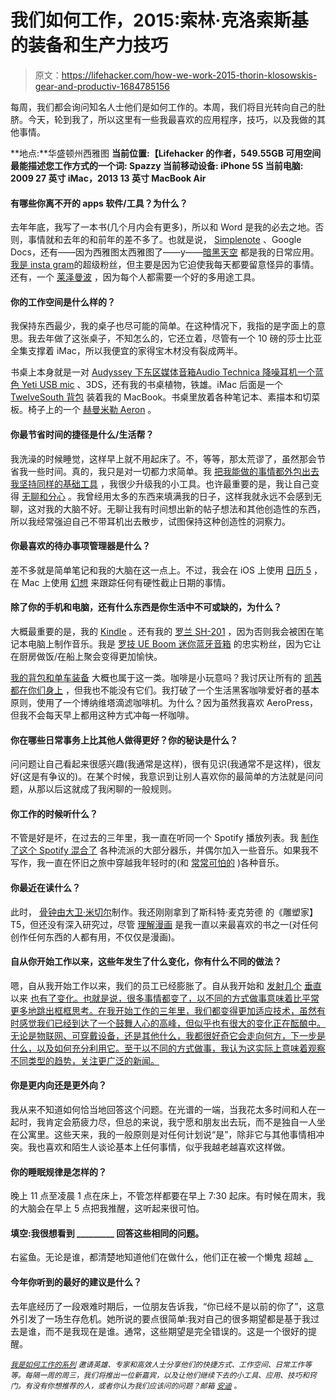 # 我们如何工作，2015:索林·克洛索斯基的装备和生产力技巧

> 原文：<https://lifehacker.com/how-we-work-2015-thorin-klosowskis-gear-and-productiv-1684785156>

每周，我们都会询问知名人士他们是如何工作的。本周，我们将目光转向自己的肚脐。今天，轮到我了，所以这里有一些我最喜欢的应用程序，技巧，以及我做的其他事情。



**地点:**华盛顿州西雅图
**当前位置:【Lifehacker 的作者，549.55GB 可用空间
**最能描述您工作方式的一个词:** Spazzy
**当前移动设备:** iPhone 5S
**当前电脑:** 2009 27 英寸 iMac，2013 13 英寸 MacBook Air** 

#### **有哪些你离不开的 apps 软件/工具？为什么？**

去年年底，我写了一本书(几个月内会有更多)，所以和 Word 是我的必去之地。否则，事情就和去年的和前年的差不多了。也就是说， [Simplenote](http://simplenote.com/) 、Google Docs，还有——因为西雅图太西雅图了——y——[暗黑天空](http://darkskyapp.com/) 都是我的日常应用。 [我是 insta gram](http://instagram.com/thorinklosowski/)的超级粉丝，但主要是因为它迫使我每天都要留意怪异的事情。还有，一个 [莱泽曼波](http://www.leatherman.com/10.html) ，因为每个人都需要一个好的多用途工具。

#### 你的工作空间是什么样的？

我保持东西最少，我的桌子也尽可能的简单。在这种情况下，我指的是字面上的意思。我去年做了这张桌子，不知怎么的，它还立着，尽管有一个 10 磅的莎士比亚全集支撑着 iMac，所以我便宜的家得宝木材没有裂成两半。

书桌上本身就是一对 [Audyssey 下东区媒体音箱](http://www.amazon.com/Audyssey-Lower-East-Media-Speaker/dp/B005FLG3OQ/?asc_campaign=InlineText&asc_refurl=https://lifehacker.com/how-we-work-2015-thorin-klosowskis-gear-and-productiv-1684785156&asc_source=&rawdata=[r|https://www.google.com/[t|link[p|1517507606[a|B005FLG3OQ[au|5716493564230329059&tag=kinjalifehackerlink-20)[Audio Technica 降噪耳机](http://www.audio-technica.com/cms/headphones/bbf632b4c1048404/index.html)[一个蓝色 Yeti USB mic](http://bluemic.com/yeti/) 、3DS，还有我的书桌植物，铁雄。iMac 后面是一个 [TwelveSouth 背包](http://twelvesouth.com/products/backpack/) 装着我的 MacBook。书桌里放着各种笔记本、素描本和切菜板。椅子上的一个 [赫曼米勒 Aeron](http://www.hermanmiller.com/products/seating/performance-work-chairs/aeron-chairs.html) 。

#### 你最节省时间的捷径是什么/生活帮？

我洗澡的时候睡觉，这样早上就不用起床了。不，等等，那太荒谬了，虽然那会节省我一些时间。真的，我只是对一切都力求简单。我 [把我能做的事情都外包出去](https://lifehacker.com/how-i-learned-to-like-cooking-by-outsourcing-the-worst-1506962363)[我坚持同样的基础工具](http://lifehacker.com/why-are-there-so-many-productivity-apps-and-how-do-i-pi-511902317) ，我很少升级我的小工具。也许最重要的是，我让自己变得 [无聊和分心](https://lifehacker.com/why-you-need-boredom-distraction-and-procrastination-5927330) 。我曾经用太多的东西来填满我的日子，这样我就永远不会感到无聊，这对我的大脑不好。无聊让我有时间想出新的帖子想法和其他创造性的东西，所以我经常强迫自己不带耳机出去散步，试图保持这种创造性的洞察力。

#### 你最喜欢的待办事项管理器是什么？

差不多就是简单笔记和我的大脑在这一点上。不过，我会在 iOS 上使用 [日历 5](https://itunes.apple.com/us/app/calendars-5-smart-calendar/id697927927?mt=8) ，在 Mac 上使用 [幻想](https://flexibits.com/fantastical) 来跟踪任何有硬性截止日期的事情。

#### 除了你的手机和电脑，还有什么东西是你生活中不可或缺的，为什么？

大概最重要的是，我的 [Kindle](http://www.amazon.com/Kindle-Paperwhite-Ereader/dp/B00AWH595M?asc_campaign=InlineText&asc_refurl=https://lifehacker.com/how-we-work-2015-thorin-klosowskis-gear-and-productiv-1684785156&asc_source=&tag=kinjalifehackerlink-20) 。还有我的 [罗兰 SH-201](http://www.rolandus.com/products/sh-201/) ，因为否则我会被困在笔记本电脑上制作音乐。我是 [罗技 UE Boom 迷你蓝牙音箱](http://www.amazon.com/Ultimate-Wireless-Bluetooth-Speaker-Speakerphone/dp/B00E9YIFQ4?asc_campaign=InlineText&asc_refurl=https://lifehacker.com/how-we-work-2015-thorin-klosowskis-gear-and-productiv-1684785156&asc_source=&tag=kinjalifehackerlink-20) 的忠实粉丝，因为它让在厨房做饭/在船上聚会变得更加愉快。

[我的背包和单车装备](http://lifehacker.com/the-biking-bloggers-go-bag-1623360252) 大概也属于这一类。咖啡是小玩意吗？我讨厌让所有的 [凯茜都在你们身上](https://s-media-cache-ak0.pinimg.com/236x/c6/e2/05/c6e20506d0cda1f75af07c27a9156974.jpg) ，但我也不能没有它们。我打破了一个生活黑客咖啡爱好者的基本原则，使用了一个博纳维塔滴滤咖啡机。为什么？因为虽然我喜欢 AeroPress，但我不会每天早上都用这种方式冲每一杯咖啡。

#### 你在哪些日常事务上比其他人做得更好？你的秘诀是什么？

问问题让自己看起来很感兴趣(我通常是这样)，很有见识(我通常不是这样)，很友好(这是有争议的)。在某个时候，我意识到让别人喜欢你的最简单的方法就是问问题，从那以后这就成了我闲聊的一般规则。

#### 你工作的时候听什么？

不管是好是坏，在过去的三年里，我一直在听同一个 Spotify 播放列表。我 [制作了这个 Spotify 混合了](http://open.spotify.com/user/goodkingthor/playlist/5fLSfBPlZYXvYv4DQHtNGm) 各种流派的大部分器乐，并偶尔加入一些音乐。如果我不写作，我一直在怀旧之旅中穿越我年轻时的(和 [常常可怕的](http://open.spotify.com/user/goodkingthor/playlist/4gP8Cx5CaTh5vWSFy2L4Rk) )各种音乐。

#### 你最近在读什么？

此时， [骨钟由大卫·米切尔](http://www.amazon.com/The-Bone-Clocks-A-Novel/dp/1400065674?asc_campaign=InlineText&asc_refurl=https://lifehacker.com/how-we-work-2015-thorin-klosowskis-gear-and-productiv-1684785156&asc_source=&tag=kinjalifehackerlink-20)制作。我还刚刚拿到了斯科特·麦克劳德 的《雕塑家】T5，但还没有深入研究过，尽管 [理解漫画](http://www.amazon.com/Understanding-Comics-The-Invisible-Art/dp/006097625X/ref=pd_sim_b_1?asc_campaign=InlineText&asc_refurl=https://lifehacker.com/how-we-work-2015-thorin-klosowskis-gear-and-productiv-1684785156&asc_source=&ie=UTF8&refRID=1W8G3WE0CR7E0MRYZ6G3&tag=kinjalifehackerlink-20) 是我一直以来最喜欢的书之一(对任何创作任何东西的人都有用，不仅仅是漫画)。

#### 自从你开始工作以来，这些年发生了什么变化，你有什么不同的做法？

嗯，自从我开始工作以来，我们的员工已经膨胀了。自从我开始和 [发射](http://skillet.lifehacker.com/introducing-skillet-a-lifehacker-blog-about-cooking-an-1683249301)[几个](http://lifehacker.com/introducing-two-new-lifehacker-sub-blogs-workshop-and-1614595800) [垂直](http://twocents.lifehacker.com/introducing-two-cents-a-lifehacker-blog-all-about-pers-1536127128) 以来 [也有了变化。也就是说，很多事情都变了，以不同的方式做事意味着比平常更多地跳出框框思考。在我开始工作的三年里，我们都变得更加适应技术，虽然有时感觉我们已经到达了一个鼓舞人心的高峰，但似乎也有很大的变化正在酝酿中。无论是物联网、可穿戴设备，还是其他什么，我都很好奇它会走向何方，下一步是什么，以及如何充分利用它。至于以不同的方式做事，我认为这实际上意味着观察不同类型的趋势，关注更广泛的新闻。](https://lifehacker.com/it-was-pash-like-cash-5973647)

#### 你是更内向还是更外向？

我从来不知道如何恰当地回答这个问题。在光谱的一端，当我花太多时间和人在一起时，我肯定会筋疲力尽，但总的来说，我宁愿和朋友出去玩，而不是独自一人坐在公寓里。这些天来，我的一般原则是对任何计划说“是”，除非它与其他事情相冲突。我也喜欢和陌生人谈论基本上任何事情，似乎我越老越喜欢这样做。

#### 你的睡眠规律是怎样的？

晚上 11 点至凌晨 1 点在床上，不管怎样都要在早上 7:30 起床。有时候在周末，我的大脑会在早上 5 点把我推醒，这听起来很可怕。

#### 填空:我很想看到 _________ 回答这些相同的问题。

右鲨鱼。无论是谁，都清楚地知道他们在做什么，他们正在被一个懒鬼 超越 [。](http://gawker.com/one-of-katy-perrys-super-bowl-sharks-knew-the-dance-and-1683158127)

#### 今年你听到的最好的建议是什么？

去年底经历了一段艰难时期后，一位朋友告诉我，“你已经不是以前的你了”，这意外引发了一场生存危机。她所说的要点很简单:我对自己的很多期望都是基于我过去是谁，而不是我现在是谁。通常，这些期望是完全错误的。这是一个很好的提醒。

<small></small>*[<small>*我是如何工作的系列*</small>](http://lifehacker.com/how-i-work/) <small>*邀请英雄、专家和高效人士分享他们的快捷方式、工作空间、日常工作等等。每隔一周的周三，我们将推出一位新嘉宾，以及让他们继续下去的小工具、应用、技巧和窍门。有没有你想推荐的人，或者你认为我们应该问的问题？邮箱*</small> [<small>*安迪*</small>](mailto:andy@lifehacker.com) <small>*。*</small>*